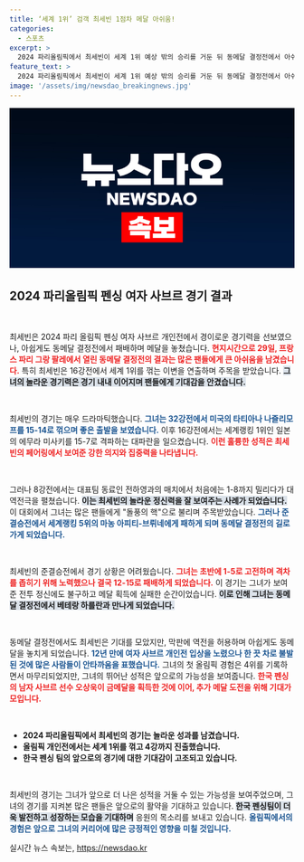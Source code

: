 ```yaml
---
title: ‘세계 1위’ 검객 최세빈 1점차 메달 아쉬움!
categories:
  - 스포츠
excerpt: >
  2024 파리올림픽에서 최세빈이 세계 1위 예상 밖의 승리를 거둔 뒤 동메달 결정전에서 아쉬운 패배를 경험했다. 하지만 그의 놀라운 역전극은 많은 이들에게 인상 깊은 기억으로 남았다!
feature_text: >
  2024 파리올림픽에서 최세빈이 세계 1위 예상 밖의 승리를 거둔 뒤 동메달 결정전에서 아쉬운 패배를 경험했다. 하지만 그의 놀라운 역전극은 많은 이들에게 인상 깊은 기억으로 남았다!
image: '/assets/img/newsdao_breakingnews.jpg'
---
```


<p><img src="/assets/img/newsdao_breakingnews.jpg" alt="koreaapp 속보" /></p>

<h2 data-ke-size="size26">2024 파리올림픽 펜싱 여자 사브르 경기 결과</h2>

<p data-ke-size="size16">&nbsp;</p>

<p>최세빈은 2024 파리 올림픽 펜싱 여자 사브르 개인전에서 경이로운 경기력을 선보였으나, 아쉽게도 동메달 결정전에서 패배하며 메달을 놓쳤습니다. <b><span style="color: #ee2323;">현지시간으로 29일, 프랑스 파리 그랑 팔레에서 열린 동메달 결정전의 결과는 많은 팬들에게 큰 아쉬움을 남겼습니다.</span></b> 특히 최세빈은 16강전에서 세계 1위를 꺾는 이변을 연출하며 주목을 받았습니다. <b><span style="background-color: #21538527;">그녀의 놀라운 경기력은 경기 내내 이어지며 팬들에게 기대감을 안겼습니다.</span></b> </p>

<p data-ke-size="size16">&nbsp;</p>

<p>최세빈의 경기는 매우 드라마틱했습니다. <b><span style="color: #1a5490;">그녀는 32강전에서 미국의 타티아나 나즐리모프를 15-14로 꺾으며 좋은 출발을 보였습니다.</span></b> 이후 16강전에서는 세계랭킹 1위인 일본의 에무라 미사키를 15-7로 격파하는 대파란을 일으켰습니다. <b><span style="color: #ee2323;">이런 훌륭한 성적은 최세빈의 페어링에서 보여준 강한 의지와 집중력을 나타냅니다.</span></b> </p>

<p data-ke-size="size16">&nbsp;</p>

<p>그러나 8강전에서는 대표팀 동료인 전하영과의 매치에서 처음에는 1-8까지 밀리다가 대역전극을 펼쳤습니다. <b><span style="background-color: #21538527;">이는 최세빈의 놀라운 정신력을 잘 보여주는 사례가 되었습니다.</span></b> 이 대회에서 그녀는 많은 팬들에게 "돌풍의 핵"으로 불리며 주목받았습니다. <b><span style="color: #1a5490;">그러나 준결승전에서 세계랭킹 5위의 마농 아피티-브뤼네에게 패하게 되며 동메달 결정전의 길로 가게 되었습니다.</span></b> </p>

<p data-ke-size="size16">&nbsp;</p>

<p>최세빈의 준결승전에서 경기 상황은 어려웠습니다. <b><span style="color: #ee2323;">그녀는 초반에 1-5로 고전하며 격차를 좁히기 위해 노력했으나 결국 12-15로 패배하게 되었습니다.</span></b> 이 경기는 그녀가 보여준 전투 정신에도 불구하고 메달 획득에 실패한 순간이었습니다. <b><span style="background-color: #21538527;">이로 인해 그녀는 동메달 결정전에서 베테랑 하를란과 만나게 되었습니다.</span></b> </p>

<p data-ke-size="size16">&nbsp;</p>

<p>동메달 결정전에서도 최세빈은 기대를 모았지만, 막판에 역전을 허용하며 아쉽게도 동메달을 놓치게 되었습니다. <b><span style="color: #1a5490;">12년 만에 여자 사브르 개인전 입상을 노렸으나 한 끗 차로 불발된 것에 많은 사람들이 안타까움을 표했습니다.</span></b> 그녀의 첫 올림픽 경험은 4위를 기록하면서 마무리되었지만, 그녀의 뛰어난 성적은 앞으로의 가능성을 보여줍니다. <b><span style="color: #ee2323;">한국 펜싱의 남자 사브르 선수 오상욱이 금메달을 획득한 것에 이어, 추가 메달 도전을 위해 기대가 모입니다.</span></b></p>

<p data-ke-size="size16">&nbsp;</p>

<ul>
    <li><b>2024 파리올림픽에서 최세빈의 경기는 놀라운 성과를 남겼습니다.</b></li>
    <li><b>올림픽 개인전에서는 세계 1위를 꺾고 4강까지 진출했습니다.</b></li>
    <li><b>한국 펜싱 팀의 앞으로의 경기에 대한 기대감이 고조되고 있습니다.</b></li>
</ul>

<p data-ke-size="size16">&nbsp;</p>

<p>최세빈의 경기는 그녀가 앞으로 더 나은 성적을 거둘 수 있는 가능성을 보여주었으며, 그녀의 경기를 지켜본 많은 팬들은 앞으로의 활약을 기대하고 있습니다. <b><span style="background-color: #21538527;">한국 펜싱팀이 더욱 발전하고 성장하는 모습을 기대하며</span></b> 응원의 목소리를 보내고 있습니다. <b><span style="color: #1a5490;">올림픽에서의 경험은 앞으로 그녀의 커리어에 많은 긍정적인 영향을 미칠 것입니다.</span></b> </p>
실시간 뉴스 속보는, <a href="https://newsdao.kr" rel="dofollow">https://newsdao.kr</a>



